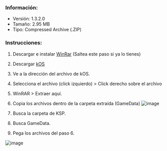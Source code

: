 ### Información:
- Versión: 1.3.2.0
- Tamaño: 2.95 MB
- Tipo: Compressed Archive (.ZIP)
### Instrucciones:
1. Descargar e instalar [WinRar](https://d.winrar.es/d/103z1670348916/fwRY_a4tNsmNEUo8Jmg2fw/winrar-x64-611es.exe) (Saltea este paso si ya lo tienes)
2. Descargar [kOS](http://download1529.mediafire.com/c4431uady4ig/9za9igcarz7y5m7/kOS-v1.3.2.0.zip)
3. Ve a la dirección del archivo de kOS.
4. Selecciona el archivo (click izquierdo) > Click derecho sobre el archivo
5. WinRAR > Extraer aquí.
6. Copia los archivos dentro de la carpeta extraída (GameData)
![image](https://user-images.githubusercontent.com/73393487/205960626-c674ad73-cd1f-4c4a-bce9-a2766eee37d9.png)

8. Busca la carpeta de KSP.
9. Busca GameData.
10. Pega los archivos del paso 6.

![image](https://user-images.githubusercontent.com/73393487/205980725-8e0d505a-fe76-4958-b668-a9367bf6679a.png)

